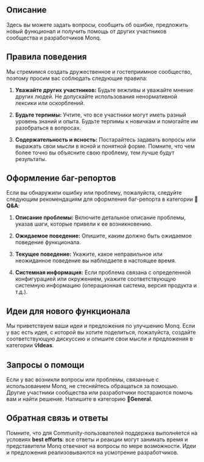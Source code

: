 ## Описание

Здесь вы можете задать вопросы, сообщить об ошибке, предложить новый функционал и получить помощь от других участников сообщества и разработчиков Monq.

## Правила поведения

Мы стремимся создать дружественное и гостеприимное сообщество, поэтому просим вас соблюдать следующие правила:

1.  **Уважайте других участников:** Будьте вежливы и уважайте мнение других людей. Не допускайте использования ненормативной лексики или оскорблений.
    
2.  **Будьте терпимы:** Учтите, что все участники могут иметь разный уровень знаний и опыта. Будьте терпимы к новичкам и помогайте им разобраться в вопросах.
    
3.  **Содержательность и ясность:** Постарайтесь задавать вопросы или выражать свои мысли в ясной и понятной форме. Помните, что чем более точно вы объясните свою проблему, тем лучше будут результаты.
    

## Оформление баг-репортов

Если вы обнаружили ошибку или проблему, пожалуйста, следуйте следующим рекомендациям для оформления баг-репорта в категории **🙏 Q&A**:

1.  **Описание проблемы:** Включите детальное описание проблемы, указав шаги, которые привели к ее возникновению.
    
2.  **Ожидаемое поведение:** Опишите, каким должно быть ожидаемое поведение функционала.
    
3.  **Текущее поведение:** Укажите, какое неправильное или неожиданное поведение вы наблюдаете в настоящее время.
    
4.  **Системная информация:** Если проблема связана с определенной конфигурацией или окружением, укажите соответствующую системную информацию (операционная система, версия продукта и т.д.).
    

## Идеи для нового функционала

Мы приветствуем ваши идеи и предложения по улучшению Monq. Если у вас есть идея, с которой вы хотите поделиться, пожалуйста, создайте соответствующую дискуссию и опишите свои мысли и предложения в категории **💡Ideas**.

## Запросы о помощи

Если у вас возникли вопросы или проблемы, связанные с использованием Monq, не стесняйтесь обращаться за помощью. Другие участники сообщества или разработчики постараются помочь вам и найти решение. Напишите в категорию  **💬General**.

## Обратная связь и ответы

Помните, что для Community-пользователей поддержка выполняется на условиях **best efforts**: все ответы и реакции могут занимать время и представители Monq отвечают на вопросы по мере возможности. Идеи и предложения реализовываются на усмотрение разработчиков.
